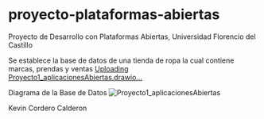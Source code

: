 # proyecto-plataformas-abiertas
Proyecto de Desarrollo con Plataformas Abiertas, Universidad Florencio del Castillo

Se establece la base de datos de una tienda de ropa la cual contiene marcas, prendas y ventas
[Uploading Proyecto1_aplicacionesAbiertas.drawio…]()

Diagrama de la Base de Datos
![Proyecto1_aplicacionesAbiertas](https://github.com/kevcorca/proyecto-plataformas-abiertas/assets/77799855/f488fea1-c50d-4ef4-b338-8b54d747ca4b)

Kevin Cordero Calderon
